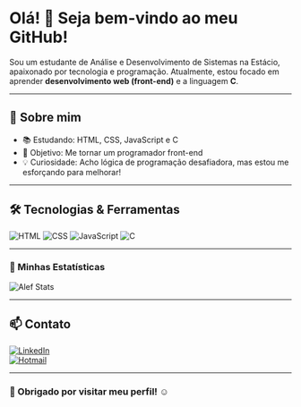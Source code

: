 # Olá! 👋 Seja bem-vindo ao meu GitHub!  

Sou um estudante de Análise e Desenvolvimento de Sistemas na Estácio, apaixonado por tecnologia e programação. Atualmente, estou focado em aprender **desenvolvimento web (front-end)** e a linguagem **C**.  


---

## 🚀 Sobre mim  
- 📚 Estudando: HTML, CSS, JavaScript e C  
- 🎯 Objetivo: Me tornar um programador front-end  
- 💡 Curiosidade: Acho lógica de programação desafiadora, mas estou me esforçando para melhorar!  


---

## 🛠️ Tecnologias & Ferramentas  
![HTML](https://img.shields.io/badge/HTML5-E34F26?style=for-the-badge&logo=html5&logoColor=white)
![CSS](https://img.shields.io/badge/CSS3-1572B6?style=for-the-badge&logo=css3&logoColor=white)
![JavaScript](https://img.shields.io/badge/JavaScript-F7DF1E?style=for-the-badge&logo=javascript&logoColor=black)
![C](https://img.shields.io/badge/C-00599C?style=for-the-badge&logo=c&logoColor=white)


---

### 🚀 Minhas Estatísticas
![Alef Stats](https://github-readme-stats.vercel.app/api?username=AlefKramer&showicons=true&theme=transparent)


---

## 📫 Contato   
[![LinkedIn](https://img.shields.io/badge/LinkedIn-blue?style=for-the-badge&logo=linkedin)](https://www.linkedin.com/in/alef-kramer-0020272b2/)  
[![Hotmail](https://img.shields.io/badge/Hotmail-0078D4?style=for-the-badge&logo=microsoft-outlook&logoColor=white)](mailto:alef_kramer@hotmail.com)  


---

### 🌟 Obrigado por visitar meu perfil! ☺️  
